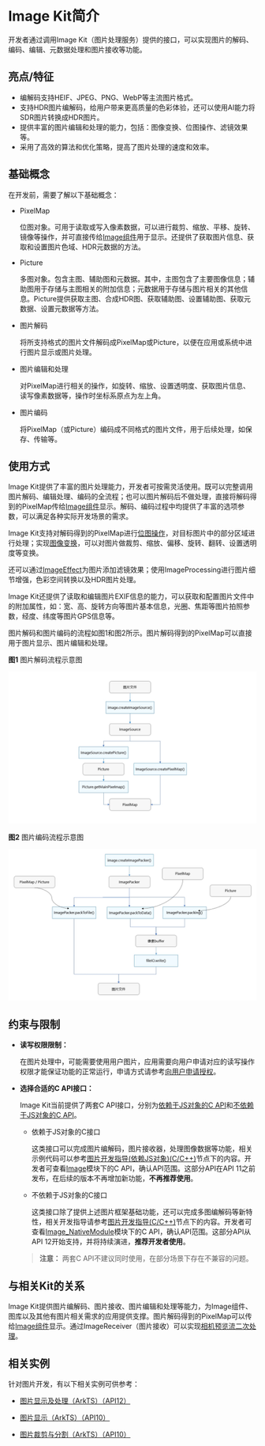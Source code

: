 # Image Kit简介

开发者通过调用Image Kit（图片处理服务）提供的接口，可以实现图片的解码、编码、编辑、元数据处理和图片接收等功能。

## 亮点/特征

- 编解码支持HEIF、JPEG、PNG、WebP等主流图片格式。
- 支持HDR图片编解码，给用户带来更高质量的色彩体验，还可以使用AI能力将SDR图片转换成HDR图片。
- 提供丰富的图片编辑和处理的能力，包括：图像变换、位图操作、滤镜效果等。
- 采用了高效的算法和优化策略，提高了图片处理的速度和效率。

## 基础概念
在开发前，需要了解以下基础概念：

- PixelMap

  位图对象。可用于读取或写入像素数据，可以进行裁剪、缩放、平移、旋转、镜像等操作，并可直接传给[Image组件](../../ui/arkts-graphics-display.md)用于显示。还提供了获取图片信息、获取和设置图片色域、HDR元数据的方法。

- Picture
  
  多图对象。包含主图、辅助图和元数据。其中，主图包含了主要图像信息；辅助图用于存储与主图相关的附加信息；元数据用于存储与图片相关的其他信息。Picture提供获取主图、合成HDR图、获取辅助图、设置辅助图、获取元数据、设置元数据等方法。

- 图片解码
  
  将所支持格式的图片文件解码成PixelMap或Picture，以便在应用或系统中进行图片显示或图片处理。

- 图片编辑和处理

  对PixelMap进行相关的操作，如旋转、缩放、设置透明度、获取图片信息、读写像素数据等，操作时坐标系原点为左上角。

- 图片编码

  将PixelMap（或Picture）编码成不同格式的图片文件，用于后续处理，如保存、传输等。

## 使用方式

Image Kit提供了丰富的图片处理能力，开发者可按需灵活使用。既可以完整调用图片解码、编辑处理、编码的全流程；也可以图片解码后不做处理，直接将解码得到的PixelMap传给[Image组件](../../ui/arkts-graphics-display.md)显示。解码、编码过程中均提供了丰富的选项参数，可以满足各种实际开发场景的需求。

Image Kit支持对解码得到的PixelMap进行[位图操作](../image/image-pixelmap-operation.md)，对目标图片中的部分区域进行处理；实现[图像变换](../image/image-transformation.md)，可以对图片做裁剪、缩放、偏移、旋转、翻转、设置透明度等变换。

还可以通过[ImageEffect](../image/image-effect-guidelines.md)为图片添加滤镜效果；使用ImageProcessing进行图片细节增强，色彩空间转换以及HDR图片处理。

Image Kit还提供了读取和编辑图片EXIF信息的能力，可以获取和配置图片文件中的附加属性，如：宽、高、旋转方向等图片基本信息，光圈、焦距等图片拍照参数，经度、纬度等图片GPS信息等。

图片解码和图片编码的流程如图1和图2所示。图片解码得到的PixelMap可以直接用于图片显示、图片编辑和处理。

**图1** 图片解码流程示意图

![Image development process](figures/image-decoding.png)

**图2** 图片编码流程示意图

![Image development process](figures/image-encoding.png)


## 约束与限制

- **读写权限限制：**

  在图片处理中，可能需要使用用户图片，应用需要向用户申请对应的读写操作权限才能保证功能的正常运行，申请方式请参考[向用户申请授权](../../security/AccessToken/request-user-authorization.md)。

- **选择合适的C API接口：**
  
  Image Kit当前提供了两套C API接口，分别为[依赖于JS对象的C API](../../reference/apis-image-kit/image.md)和[不依赖于JS对象的C API](../../reference/apis-image-kit/_image___native_module.md)。
  - 依赖于JS对象的C接口
  
    这类接口可以完成图片编解码，图片接收器，处理图像数据等功能，相关示例代码可以参考[图片开发指导(依赖JS对象)(C/C++)](image-decoding-native.md)节点下的内容。开发者可查看[Image](../../reference/apis-image-kit/image.md)模块下的C API，确认API范围。这部分API在API 11之前发布，在后续的版本不再增加新功能，**不再推荐使用**。

  - 不依赖于JS对象的C接口
  
    这类接口除了提供上述图片框架基础功能，还可以完成多图编解码等新特性，相关开发指导请参考[图片开发指导(C/C++)](image-source-c.md)节点下的内容。开发者可查看[Image_NativeModule](../../reference/apis-image-kit/_image___native_module.md)模块下的C API，确认API范围。这部分API从API 12开始支持，并将持续演进，**推荐开发者使用**。

  > **注意：**
  > 两套C API不建议同时使用，在部分场景下存在不兼容的问题。

## 与相关Kit的关系

Image Kit提供图片编解码、图片接收、图片编辑和处理等能力，为Image组件、图库以及其他有图片相关需求的应用提供支撑。图片解码得到的PixelMap可以传给[Image组件](../../ui/arkts-graphics-display.md)显示。通过ImageReceiver（图片接收）可以实现[相机预览流二次处理](../camera/native-camera-preview-imageReceiver.md)。

## 相关实例

针对图片开发，有以下相关实例可供参考：

- [图片显示及处理（ArkTS）（API12）](https://gitee.com/openharmony/applications_app_samples/tree/master/code/BasicFeature/Media/Image)

- [图片显示（ArkTS）（API10）](https://gitee.com/openharmony/applications_app_samples/tree/master/code/BasicFeature/Media/ImageShow)

- [图片裁剪与分割（ArkTS）（API10）](https://gitee.com/openharmony/applications_app_samples/tree/master/code/SystemFeature/Media/GamePuzzle)

